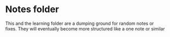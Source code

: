 # Notes folder
This and the learning folder are a dumping ground for random notes or fixes.
They will eventually become more structured like a one note or similar